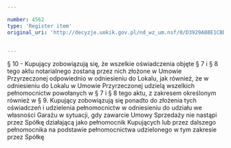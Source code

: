 ```yaml
---

number: 4562
type: 'Register item'
original_uri: 'http://decyzje.uokik.gov.pl/nd_wz_um.nsf/0/D3929A88E1CBDD69C1257B58003C24B5?OpenDocument'


---
```


§ 10 - Kupujący zobowiązują się, że wszelkie oświadczenia objęte § 7 i § 8 tego aktu notarialnego zostaną przez nich złożone w Umowie Przyrzeczonej odpowiednio w odniesieniu do Lokalu, jak również, że w odniesieniu do Lokalu w Umowie Przyrzeczonej udzielą wszelkich pełnomocnictw powołanych w § 7 i § 8 tego aktu, z zakresem określonym również w § 9. Kupujący zobowiązują się ponadto do złożenia tych oświadczeń i udzielenia pełnomocnictw w odniesieniu do udziału we własności Garażu w sytuacji, gdy zawarcie Umowy Sprzedaży nie nastąpi przez Spółkę działającą jako pełnomocnik Kupujących lub przez dalszego pełnomocnika na podstawie pełnomocnictwa udzielonego w tym zakresie przez Spółkę

